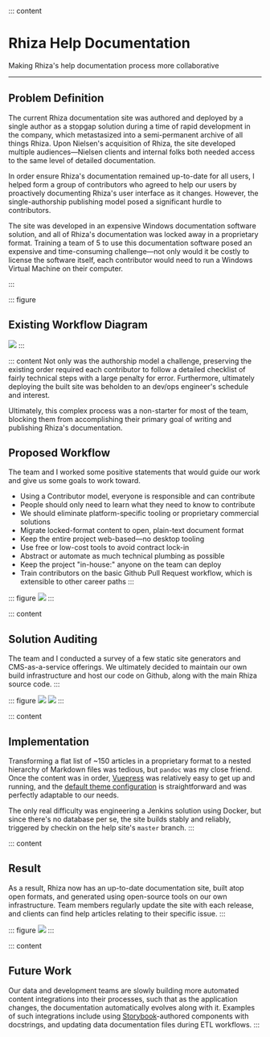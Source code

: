 ::: content
# Rhiza Help Documentation

<span class="gray">Making Rhiza's help documentation process more collaborative</span>

---

## Problem Definition

The current Rhiza documentation site was authored and deployed by a single author as a stopgap solution during a time of rapid development in the company, which metastasized into a semi-permanent archive of all things Rhiza. Upon Nielsen's acquisition of Rhiza, the site developed multiple audiences—Nielsen clients and internal folks both needed access to the same level of detailed documentation.

In order ensure Rhiza's documentation remained up-to-date for all users, I helped form a group of contributors who agreed to help our users by proactively documenting Rhiza's user interface as it changes. However, the single-authorship publishing model posed a significant hurdle to contributors.

The site was developed in an expensive Windows documentation software solution, and all of Rhiza's documentation was locked away in a proprietary format. Training a team of 5 to use this documentation software posed an expensive and time-consuming challenge—not only would it be costly to license the software itself, each contributor would need to run a Windows Virtual Machine on their computer.

:::

::: figure
## Existing Workflow Diagram

![](/images/helpsite-process-single.png)
:::

::: content
Not only was the authorship model a challenge, preserving the existing order required each contributor to follow a detailed checklist of fairly technical steps with a large penalty for error. Furthermore, ultimately deploying the built site was beholden to an dev/ops engineer's schedule and interest.

Ultimately, this complex process was a non-starter for most of the team, blocking them from accomplishing their primary goal of writing and publishing Rhiza's documentation.

## Proposed Workflow

The team and I worked some positive statements that would guide our work and give us some goals to work toward.

* Using a Contributor model, everyone is responsible and can contribute
* People should only need to learn what they need to know to contribute
* We should eliminate platform-specific tooling or proprietary commercial solutions
* Migrate locked-format content to open, plain-text document format
* Keep the entire project web-based—no desktop tooling
* Use free or low-cost tools to avoid contract lock-in
* Abstract or automate as much technical plumbing as possible
* Keep the project "in-house:" anyone on the team can deploy
* Train contributors on the basic Github Pull Request workflow, which is extensible to other career paths
:::

::: figure
![](/images/helpsite-process-multi.png)
:::

::: content
## Solution Auditing

The team and I conducted a survey of a few static site generators and CMS-as-a-service offerings. We ultimately decided to maintain our own build infrastructure and host our code on Github, along with the main Rhiza source code.
:::

::: figure
![](/images/helpsite-generators.png)
![](/images/helpsite-deploys.png)
:::

::: content
## Implementation

Transforming a flat list of ~150 articles in a proprietary format to a nested hierarchy of Markdown files was tedious, but `pandoc` was my close friend. Once the content was in order, [Vuepress](https://vuepress.vuejs.org/) was relatively easy to get up and running, and the [default theme configuration](https://vuepress.vuejs.org/default-theme-config/) is straightforward and was perfectly adaptable to our needs.

The only real difficulty was engineering a Jenkins solution using Docker, but since there's no database per se, the site builds stably and reliably, triggered by checkin on the help site's `master` branch.
:::

::: content
## Result

As a result, Rhiza now has an up-to-date documentation site, built atop open formats, and generated using open-source tools on our own infrastructure. Team members regularly update the site with each release, and clients can find help articles relating to their specific issue.
:::

::: figure
![](/images/rhiza-helpsite-collage.jpg)
:::

::: content
## Future Work

Our data and development teams are slowly building more automated content integrations into their processes, such that as the application changes, the documentation automatically evolves along with it. Examples of such integrations include using [Storybook](https://storybook.js.org/)-authored components with docstrings, and updating data documentation files during ETL workflows.
:::

